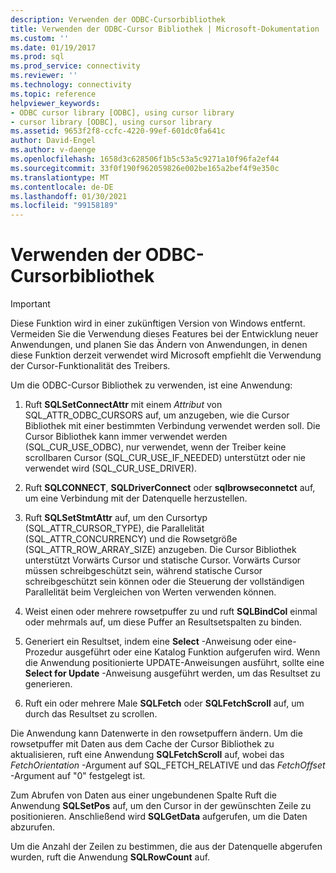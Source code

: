 ```yaml
---
description: Verwenden der ODBC-Cursorbibliothek
title: Verwenden der ODBC-Cursor Bibliothek | Microsoft-Dokumentation
ms.custom: ''
ms.date: 01/19/2017
ms.prod: sql
ms.prod_service: connectivity
ms.reviewer: ''
ms.technology: connectivity
ms.topic: reference
helpviewer_keywords:
- ODBC cursor library [ODBC], using cursor library
- cursor library [ODBC], using cursor library
ms.assetid: 9653f2f8-ccfc-4220-99ef-601dc0fa641c
author: David-Engel
ms.author: v-daenge
ms.openlocfilehash: 1658d3c628506f1b5c53a5c9271a10f96fa2ef44
ms.sourcegitcommit: 33f0f190f962059826e002be165a2bef4f9e350c
ms.translationtype: MT
ms.contentlocale: de-DE
ms.lasthandoff: 01/30/2021
ms.locfileid: "99158189"
---
```

# <a name="using-the-odbc-cursor-library"></a>Verwenden der ODBC-Cursorbibliothek
> [!IMPORTANT]  
>  Diese Funktion wird in einer zukünftigen Version von Windows entfernt. Vermeiden Sie die Verwendung dieses Features bei der Entwicklung neuer Anwendungen, und planen Sie das Ändern von Anwendungen, in denen diese Funktion derzeit verwendet wird Microsoft empfiehlt die Verwendung der Cursor-Funktionalität des Treibers.  
  
 Um die ODBC-Cursor Bibliothek zu verwenden, ist eine Anwendung:  
  
1.  Ruft **SQLSetConnectAttr** mit einem *Attribut* von SQL_ATTR_ODBC_CURSORS auf, um anzugeben, wie die Cursor Bibliothek mit einer bestimmten Verbindung verwendet werden soll. Die Cursor Bibliothek kann immer verwendet werden (SQL_CUR_USE_ODBC), nur verwendet, wenn der Treiber keine scrollbaren Cursor (SQL_CUR_USE_IF_NEEDED) unterstützt oder nie verwendet wird (SQL_CUR_USE_DRIVER).  
  
2.  Ruft **SQLCONNECT**, **SQLDriverConnect** oder **sqlbrowseconnetct** auf, um eine Verbindung mit der Datenquelle herzustellen.  
  
3.  Ruft **SQLSetStmtAttr** auf, um den Cursortyp (SQL_ATTR_CURSOR_TYPE), die Parallelität (SQL_ATTR_CONCURRENCY) und die Rowsetgröße (SQL_ATTR_ROW_ARRAY_SIZE) anzugeben. Die Cursor Bibliothek unterstützt Vorwärts Cursor und statische Cursor. Vorwärts Cursor müssen schreibgeschützt sein, während statische Cursor schreibgeschützt sein können oder die Steuerung der vollständigen Parallelität beim Vergleichen von Werten verwenden können.  
  
4.  Weist einen oder mehrere rowsetpuffer zu und ruft **SQLBindCol** einmal oder mehrmals auf, um diese Puffer an Resultsetspalten zu binden.  
  
5.  Generiert ein Resultset, indem eine **Select** -Anweisung oder eine-Prozedur ausgeführt oder eine Katalog Funktion aufgerufen wird. Wenn die Anwendung positionierte UPDATE-Anweisungen ausführt, sollte eine **Select for Update** -Anweisung ausgeführt werden, um das Resultset zu generieren.  
  
6.  Ruft ein oder mehrere Male **SQLFetch** oder **SQLFetchScroll** auf, um durch das Resultset zu scrollen.  
  
 Die Anwendung kann Datenwerte in den rowsetpuffern ändern. Um die rowsetpuffer mit Daten aus dem Cache der Cursor Bibliothek zu aktualisieren, ruft eine Anwendung **SQLFetchScroll** auf, wobei das *FetchOrientation* -Argument auf SQL_FETCH_RELATIVE und das *FetchOffset* -Argument auf "0" festgelegt ist.  
  
 Zum Abrufen von Daten aus einer ungebundenen Spalte Ruft die Anwendung **SQLSetPos** auf, um den Cursor in der gewünschten Zeile zu positionieren. Anschließend wird **SQLGetData** aufgerufen, um die Daten abzurufen.  
  
 Um die Anzahl der Zeilen zu bestimmen, die aus der Datenquelle abgerufen wurden, ruft die Anwendung **SQLRowCount** auf.
